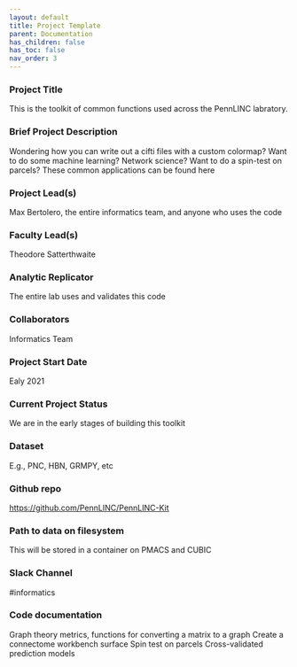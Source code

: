 ```yaml
---
layout: default
title: Project Template
parent: Documentation
has_children: false
has_toc: false
nav_order: 3
---
```


### Project Title

This is the toolkit of common functions used across the PennLINC labratory.

### Brief Project Description

Wondering how you can write out a cifti files with a custom colormap? Want to do some machine learning? Network science? Want to do a spin-test on parcels? These common applications can be found here

### Project Lead(s) 

Max Bertolero, the entire informatics team, and anyone who uses the code

### Faculty Lead(s)

Theodore Satterthwaite

### Analytic Replicator

The entire lab uses and validates this code

### Collaborators

Informatics Team

### Project Start Date

Ealy 2021

### Current Project Status

We are in the early stages of building this toolkit

### Dataset

E.g., PNC, HBN, GRMPY, etc

### Github repo

https://github.com/PennLINC/PennLINC-Kit

### Path to data on filesystem

This will be stored in a container on PMACS and CUBIC

### Slack Channel

#informatics

### Code documentation

Graph theory metrics, functions for converting a matrix to a graph
Create a connectome workbench surface
Spin test on parcels
Cross-validated prediction models  
